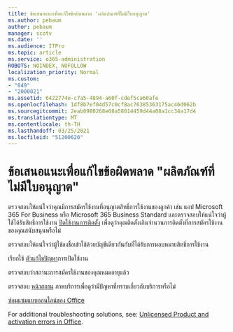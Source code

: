 ```yaml
---
title: ข้อเสนอแนะเพื่อแก้ไขข้อผิดพลาด 'ผลิตภัณฑ์ที่ไม่มีใบอนุญาต'
ms.author: pebaum
author: pebaum
manager: scotv
ms.date: ''
ms.audience: ITPro
ms.topic: article
ms.service: o365-administration
ROBOTS: NOINDEX, NOFOLLOW
localization_priority: Normal
ms.custom:
- "849"
- "2000021"
ms.assetid: 6422774e-c7a5-4894-a60f-cdef5ca60afe
ms.openlocfilehash: 1df8b7ef04d57c0cf8ac76385363175ac46d062b
ms.sourcegitcommit: 2eab0980268e08a58014459d44a08a1cc34a17d4
ms.translationtype: MT
ms.contentlocale: th-TH
ms.lasthandoff: 03/25/2021
ms.locfileid: "51200620"
---
```

# <a name="suggestions-for-solving-unlicensed-product-errors"></a>ข้อเสนอแนะเพื่อแก้ไขข้อผิดพลาด "ผลิตภัณฑ์ที่ไม่มีใบอนุญาต"

ตรวจสอบให้แน่ใจว่าคุณมีการสมัครใช้งานที่อนุญาตสิทธิ์การใช้งานของลูกค้า เช่น แอป Microsoft 365 For Business หรือ Microsoft 365 Business Standard และตรวจสอบให้แน่ใจว่าผู้ใช้ได้รับสิทธิ์การใช้งาน[](https://docs.microsoft.com/microsoft-365/admin/add-users/add-users) [ปิดใช้งานการติดตั้ง](https://docs.microsoft.com/microsoft-365/admin/add-users/delete-a-user) เพื่อดูว่าคุณติดตั้งเกินจํานวนการติดตั้งที่การสมัครใช้งานของคุณสนับสนุนหรือไม่
  
ตรวจสอบให้แน่ใจว่าผู้ใช้ลงชื่อเข้าใช้ด้วยบัญชีเดียวกันกับที่ได้รับการมอบหมายสิทธิ์การใช้งาน
  
เรียกใช้ [ตัวแก้ไขปัญหา](https://aka.ms/SARA-OfficeActivation-Alchemy)การเปิดใช้งาน
  
ตรวจสอบว่าสถานะการสมัครใช้งานของคุณหมดอายุแล้ว
  
ตรวจสอบ [หน้าสถาน](https://docs.microsoft.com/office365/enterprise/view-service-health) ภาพบริการเพื่อดูว่ามีปัญหาที่ทราบเกี่ยวกับบริการหรือไม่
  
[ซ่อมแซมแบบออนไลน์ของ Office](https://support.office.com/Article/7821d4b6-7c1d-4205-aa0e-a6b40c5bb88b?wt.mc_id=Alchemy_ClientDIA)
  
For additional troubleshooting solutions, see: [Unlicensed Product and activation errors in Office](https://support.office.com/Article/0d23d3c0-c19c-4b2f-9845-5344fedc4380?wt.mc_id=Alchemy_ClientDIA).
  